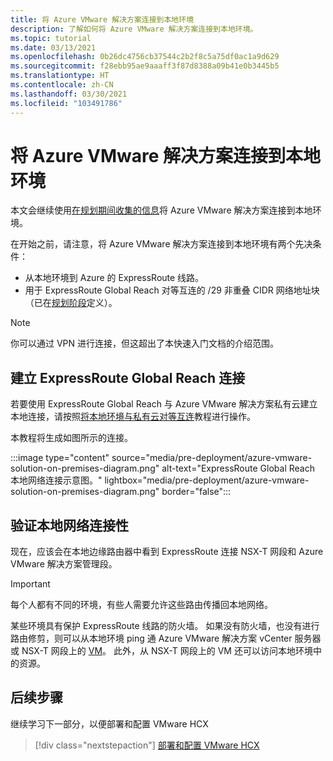 ```yaml
---
title: 将 Azure VMware 解决方案连接到本地环境
description: 了解如何将 Azure VMware 解决方案连接到本地环境。
ms.topic: tutorial
ms.date: 03/13/2021
ms.openlocfilehash: 0b26dc4756cb37544c2b2f8c5a75df0ac1a9d629
ms.sourcegitcommit: f28ebb95ae9aaaff3f87d8388a09b41e0b3445b5
ms.translationtype: HT
ms.contentlocale: zh-CN
ms.lasthandoff: 03/30/2021
ms.locfileid: "103491786"
---
```

# <a name="connect-azure-vmware-solution-to-your-on-premises-environment"></a>将 Azure VMware 解决方案连接到本地环境

本文会继续使用[在规划期间收集的信息](production-ready-deployment-steps.md)将 Azure VMware 解决方案连接到本地环境。

在开始之前，请注意，将 Azure VMware 解决方案连接到本地环境有两个先决条件：

- 从本地环境到 Azure 的 ExpressRoute 线路。
- 用于 ExpressRoute Global Reach 对等互连的 /29 非重叠 CIDR 网络地址块（已在[规划阶段](production-ready-deployment-steps.md)定义）。

>[!NOTE]
> 你可以通过 VPN 进行连接，但这超出了本快速入门文档的介绍范围。

## <a name="establish-an-expressroute-global-reach-connection"></a>建立 ExpressRoute Global Reach 连接

若要使用 ExpressRoute Global Reach 与 Azure VMware 解决方案私有云建立本地连接，请按照[将本地环境与私有云对等互连](tutorial-expressroute-global-reach-private-cloud.md)教程进行操作。

本教程将生成如图所示的连接。

:::image type="content" source="media/pre-deployment/azure-vmware-solution-on-premises-diagram.png" alt-text="ExpressRoute Global Reach 本地网络连接示意图。" lightbox="media/pre-deployment/azure-vmware-solution-on-premises-diagram.png" border="false":::

## <a name="verify-on-premises-network-connectivity"></a>验证本地网络连接性

现在，应该会在本地边缘路由器中看到 ExpressRoute 连接 NSX-T 网段和 Azure VMware 解决方案管理段。

>[!IMPORTANT]
>每个人都有不同的环境，有些人需要允许这些路由传播回本地网络。  

某些环境具有保护 ExpressRoute 线路的防火墙。  如果没有防火墙，也没有进行路由修剪，则可以从本地环境 ping 通 Azure VMware 解决方案 vCenter 服务器或 NSX-T 网段上的 [VM](deploy-azure-vmware-solution.md#add-a-vm-on-the-nsx-t-network-segment)。 此外，从 NSX-T 网段上的 VM 还可以访问本地环境中的资源。

## <a name="next-steps"></a>后续步骤

继续学习下一部分，以便部署和配置 VMware HCX

> [!div class="nextstepaction"]
> [部署和配置 VMware HCX](tutorial-deploy-vmware-hcx.md)